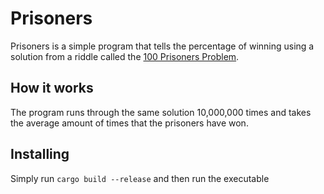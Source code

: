 # Prisoners
Prisoners is a simple program that tells the percentage of winning using a solution from a riddle called the [100 Prisoners Problem](https://en.wikipedia.org/wiki/100_prisoners_problem).

## How it works
The program runs through the same solution 10,000,000 times and takes the average amount of times that the prisoners have won.

## Installing
Simply run `cargo build --release` and then run the executable
